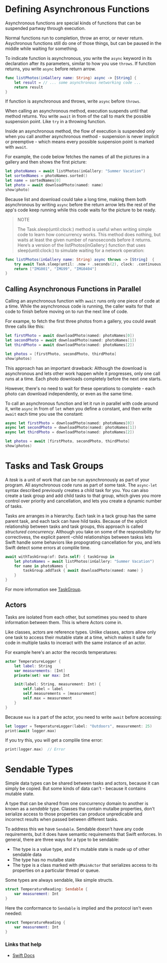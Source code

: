 # Defining Asynchronous Functions

Asynchronous functions are special kinds of functions that can be suspended partway through execution.

Normal functions run to completion, throw an error, or never return. Asychronous functions still do one of those things, but can be paused in the middle while waiting for something.

To indicate function is asynchronous, you write the `async` keyword in its declaration after its parameters, similar to how you use `throws`. If function returns, you write `async` before return arrow.

```swift
func listPhotos(inGallery name: String) async -> [String] {
    let result = // ... some asynchronous networking code ...
    return result
}
```

If function is asynchronous and throws, write `async` before `throws`.

When calling an asynchronous method, execution suspends until that method returns. You write `await` in from of the call to mark the possible suspension point. Like `try` in a throwing function.

Inside an asynchronous method, the flow of execution is suspended *only* when you call another asynchronous method - suspension is never implicit or preemptive - which means every possible suspension point is marked with `await`.

For example, the code below fetches the names of all the pictures in a gallery and then shows the first picture:

```swift
let photoNames = await listPhotos(inGallery: "Summer Vacation")
let sortedNames = photoNames.sorted()
let name = sortedNames[0]
let photo = await downloadPhoto(named: name)
show(photo)
```

Because list and download could take a long time, making them both asynchronous by writing `async` before the return arrow lets the rest of the app's code keep running while this code waits for the picture to be ready.

> NOTE
> 
> The Task.sleep(until:clock:) method is useful when writing simple code to learn how concurrency works. This method does nothing, but waits at least the given number of nanoseconds before it returns. Here’s a version of the listPhotos(inGallery:) function that uses sleep(until:clock:) to simulate waiting for a network operation:

```swift
func listPhotos(inGallery name: String) async throws -> [String]  {
    try await Task.sleep(until: .now + .seconds(2), clock: .continuous)
    return ["IMG001", "IMG99", "IMG0404"]
}
```

## Calling Asynchronous Functions in Parallel

Calling an asynchronous function with `await` runs only one piece of code at a time. While the asynchronous code is running, the caller waits for that code to finish before moving on to run the next line of code.

For exampe, to fetch the first three photos from a gallery, you could await three calls like this:

```swift
let firstPhoto = await downloadPhoto(named: photoNames[0])
let secondPhoto = await downloadPhoto(named: photoNames[1])
let thirdPhoto = await downloadPhoto(named: photoNames[2])

let photos = [firstPhoto, secondPhoto, thirdPhoto]
show(photos)
```

This approach has an important drawback: Although the download is asynchronous and lets other work happen while it progresses, only one call runs at a time. Each photo downloads completely before the next one starts.

However, there's no need to wait for these operations to complete - each photo can download independently, or even as the same time.

To call an asynchronous function and let it run in parallel with code around it, write `async` in from of `let` when you define a constant, and then write `await` each time you use the constant:

```swift
async let firstPhoto = downloadPhoto(named: photoNames[0])
async let secondPhoto = downloadPhoto(named: photoNames[1])
async let thirdPhoto = downloadPhoto(named: photoNames[2])

let photos = await [firstPhoto, secondPhoto, thirdPhoto]
show(photos)
```

# Tasks and Task Groups

A *task* is a unit of work that can be run aysnchronously as part of your program. All asynchronous code runs as part of some task. The `async-let` syntax described previously creates a child task for you. You can also create a task group and add child tasks to that group, which gives you more control over priority and cancellation, and lets you create a dynamic number of tasks.

Tasks are arranges in a hierarchy. Each task in a tack group has the same parent task, and each tack can have hild tasks. Because of the xplicit relationship between tasks and task groups, this approach is called *structured concurrency*. Although you take on some of the responsibility for correctivess, the explicit parent -child relationships between taskss lets Swift handle some behaviors like propograting cancellation for you, and lets Swift detect some errors at complile time.

```swift
await withTaskGroup(of: Data.self) { taskGroup in
    let photoNames = await listPhotos(inGallery: "Summer Vacation")
    for name in photoNames {
        taskGroup.addTask { await downloadPhoto(named: name) }
    }
}
```

For more information see [TaskGroup](https://developer.apple.com/documentation/swift/taskgroup).

## Actors

Tasks are isolated from each other, but sometimes you need to share information between them. This is where Actors come in.

Like classes, actors are reference types. Unlike classes, actors allow only one task to access their mutable state at a time, which makes it safe for code in multiple tasks to inceract with the same instance of an actor.

For example here's an actor the records temperatures:

```swift
actor TemperatureLogger {
    let label: String
    var measurements: [Int]
    private(set) var max: Int

    init(label: String, measurement: Int) {
        self.label = label
        self.measurements = [measurement]
        self.max = measurement
    }
}
```

Because `max` is a part of the actor, you need to write `await` before accessing:

```swift
let logger = TemperatureLogger(label: "Outdoors", measurement: 25)
print(await logger.max)
```

If you try this, you will get a complile time error:

```swift
print(logger.max)  // Error
```

# Sendable Types

Simple data types can be shared between tasks and actors, because it can simply be copied. But some kinds of data can't - because it contains mutable state.

A type that can be shared from one concurrency domain to another is known as a *sendable* type. Classes tha contain mutalbe properties, don't serialize access to those properties can produce unpredicable and incorrect results when passed between different tasks.

To address this we have `Sendable`. Sendable doesn't have any code requirements, but it does have semantic requirements that Swift enforces. In general, there are three ways for a type to be sendable:

- The type is a value type, and it's mutable state is made up of other sendable data
- The type has no mutalbe state
- The type is a class marked with `@MainActor` that serializes access to its properties on a particular thread or queue.

Some types are always sendable, like simple structs.

```swift
struct TemperatureReading: Sendable {
    var measurement: Int
}
```

Here the conformance to `Sendable` is implied and the protocol isn't even needed:

```swift
struct TemperatureReading {
    var measurement: Int
}
```


### Links that help

- [Swift Docs](https://docs.swift.org/swift-book/LanguageGuide/Concurrency.html)
